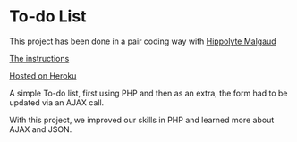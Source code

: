# To-do List

This project has been done in a pair coding way with [Hippolyte Malgaud](https://github.com/Domoso)

[The instructions](https://github.com/becodeorg/Swartz-promo-3/tree/master/Projects/Todolist)

[Hosted on Heroku](https://becode-todolist.herokuapp.com/)

A simple To-do list, first using PHP and then as an extra, the form had to be updated via an AJAX call.

With this project, we improved our skills in PHP and learned more about AJAX and JSON.

